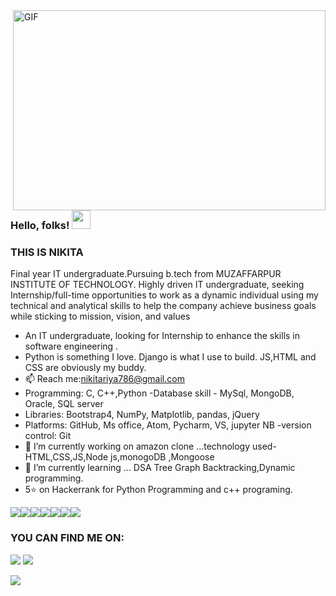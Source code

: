 
<img align="right" alt="GIF" src="https://c.tenor.com/AlUkiGkR2j8AAAAC/new-game-ahagon-umiko-programming.gif" width="500" height="320" />


### Hello, folks! <img src="https://raw.githubusercontent.com/MartinHeinz/MartinHeinz/master/wave.gif" width="30px">
### THIS IS NIKITA

Final year IT undergraduate.Pursuing b.tech from MUZAFFARPUR INSTITUTE OF TECHNOLOGY.
Highly driven IT undergraduate, seeking Internship/full-time opportunities to work as a
dynamic individual using my technical and analytical skills to help the company achieve
business goals while sticking to mission, vision, and values


- An IT undergraduate, looking for Internship to enhance the skills in software engineering .
- Python is something I love. Django is what I use to build. JS,HTML and CSS are obviously my buddy.
- 📫 Reach me:nikitariya786@gmail.com
- Programming: C, C++,Python
-Database skill - MySql, MongoDB, Oracle, SQL server
- Libraries: Bootstrap4, NumPy, Matplotlib, pandas, jQuery
- Platforms: GitHub, Ms office, Atom, Pycharm, VS, jupyter NB 
-version control: Git
- 🔭 I’m currently working on amazon clone ...technology used-HTML,CSS,JS,Node js,monogoDB ,Mongoose
- 🌱 I’m currently learning ... DSA Tree Graph Backtracking,Dynamic programming.
- 5⭐ on Hackerrank for Python Programming and c++ programing.
 
 
 ![](https://img.shields.io/badge/CODE-PYTHON-informational?style=flat&logo=<LOGO_NAME>&logoColor=white&color=2bbc8a)![](https://img.shields.io/badge/DEVELOPMENT-JAVASCRIPT-informational?style=flat&logo=<LOGO_NAME>&logoColor=white&color=2bbc8a)![](https://img.shields.io/badge/DEVELOPMENT-HTML-informational?style=flat&logo=<LOGO_NAME>&logoColor=white&color=2bbc8a)![](https://img.shields.io/badge/DEVELOPMENT-CSS-informational?style=flat&logo=<LOGO_NAME>&logoColor=white&color=2bbc8a)![](https://img.shields.io/badge/DEVELOPMENT-NODEJS-informational?style=flat&logo=<LOGO_NAME>&logoColor=white&color=2bbc8a)![](https://img.shields.io/badge/DATABASE-MONGODB-informational?style=flat&logo=<LOGO_NAME>&logoColor=white&color=2bbc8a)![](https://img.shields.io/badge/DATABASE-SQL-informational?style=flat&logo=<LOGO_NAME>&logoColor=white&color=2bbc8a)









<!-- Links to your social media accounts -->

### YOU CAN FIND ME ON:
<p >

<a href = "https://www.linkedin.com/in/thenikitamishra"> <img src="https://img.icons8.com/fluent/48/000000/linkedin.png"/></a> <a href = "https://www.instagram.com/the_nikita_mishra/"><img src="https://img.icons8.com/fluent/48/000000/instagram-new.png"/></a>  


</p>
<img align="center" src="https://github-readme-stats.vercel.app/api/<CARD_TYPE>/?username=<USERNAME>&theme=<THEME_NAME>" />

